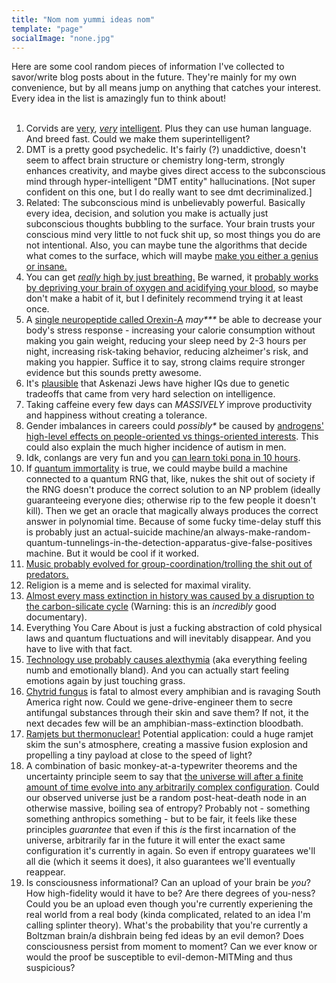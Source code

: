 ```yaml
---
title: "Nom nom yummi ideas nom"
template: "page"
socialImage: "none.jpg"
---
```

Here are some cool random pieces of information I've collected to savor/write blog posts about in the future. They're mainly for my own convenience, but by all means jump on anything that catches your interest. Every idea in the list is amazingly fun to think about!  
<br>
1. Corvids are [very](https://www.youtube.com/watch?v=QmJ3xuJrUcM), [*very*](https://www.youtube.com/watch?v=ZerUbHmuY04) [intelligent](https://whyevolutionistrue.com/2011/02/02/corvid-savants/). Plus they can use human language. And breed fast. Could we make them superintelligent?  
2. DMT is a pretty good psychedelic. It's fairly (?) unaddictive, doesn't seem to affect brain structure or chemistry long-term, strongly enhances creativity, and maybe gives direct access to the subconscious mind through hyper-intelligent "DMT entity" hallucinations. \[Not super confident on this one, but I do really want to see dmt decriminalized.\]  
3. Related: The subconscious mind is unbelievably powerful. Basically every idea, decision, and solution you make is actually just subconscious thoughts bubbling to the surface. Your brain trusts your conscious mind very little to not fuck shit up, so most things you do are not intentional. Also, you can maybe tune the algorithms that decide what comes to the surface, which will maybe [make you either a genius or insane.](https://www.lesswrong.com/posts/bbB4pvAQdpGrgGvXH/tuning-your-cognitive-strategies)  
4. You can get [*really* high by just breathing.](https://www.youtube.com/watch?v=0BNejY1e9ik) Be warned, it [probably works by depriving your brain of oxygen and acidifying your blood](https://www.reddit.com/r/breathwork/comments/zskjfe/dangers_of_starving_brain_of_oxygen_during/), so maybe don't make a habit of it, but I definitely recommend trying it at least once.  
5. A [single neuropeptide called Orexin-A](https://www.lesswrong.com/posts/sksP9Lkv9wqaAhXsA/orexin-and-the-quest-for-more-waking-hours) *may\*\*\** be able to decrease your body's stress response - increasing your calorie consumption without making you gain weight, reducing your sleep need by 2-3 hours per night, increasing risk-taking behavior, reducing alzheimer's risk, and making you happier. Suffice it to say, strong claims require stronger evidence but this sounds pretty awesome.
6. It's [plausible](https://slatestarcodex.com/2017/05/26/the-atomic-bomb-considered-as-hungarian-high-school-science-fair-project/) that Askenazi Jews have higher IQs due to genetic tradeoffs that came from very hard selection on intelligence.  
7. Taking caffeine every few days can *MASSIVELY* improve productivity and happiness without creating a tolerance.  
8. Gender imbalances in careers could *possibly\** be caused by [androgens' high-level effects on people-oriented vs things-oriented interests](https://slatestarcodex.com/2017/08/07/contra-grant-on-exaggerated-differences/). This could also explain the much higher incidence of autism in men.  
9. Idk, conlangs are very fun and you [can learn toki pona in 10 hours](https://www.youtube.com/playlist?list=PLwYL9_SRAk8EXSZPSTm9lm2kD_Z1RzUgm).  
10. If [quantum immortality](https://www.youtube.com/watch?v=n7RHv_MIIT0) is true, we could maybe build a machine connected to a quantum RNG that, like, nukes the shit out of society if the RNG doesn't produce the correct solution to an NP problem (ideally guaranteeing everyone dies; otherwise rip to the few people it doesn't kill). Then we get an oracle that magically always produces the correct answer in polynomial time. Because of some fucky time-delay stuff this is probably just an actual-suicide machine/an always-make-random-quantum-tunnelings-in-the-detection-apparatus-give-false-positives machine. But it would be cool if it worked.  
11. [Music probably evolved for group-coordination/trolling the shit out of predators.](https://meltingasphalt.com/music-in-human-evolution/)  
12. Religion is a meme and is selected for maximal virality.  
13. [Almost every mass extinction in history was caused by a disruption to the carbon-silicate cycle](https://www.youtube.com/watch?v=uxTO2w0fbB4) (Warning: this is an *incredibly* good documentary).  
14. Everything You Care About is just a fucking abstraction of cold physical laws and quantum fluctuations and will inevitably disappear. And you have to live with that fact.  
15. [Technology use probably causes alexthymia](https://www.youtube.com/watch?v=8pQBdZ3RdfA) (aka everything feeling numb and emotionally bland). And you can actually start feeling emotions again by just touching grass.  
16. [Chytrid fungus](https://www.amphibianark.org/the-crisis/chytrid-fungus/) is fatal to almost every amphibian and is ravaging South America right now. Could we gene-drive-engineer them to secre antifungal substances through their skin and save them? If not, it the next decades few will be an amphibian-mass-extinction bloodbath.  
17. [Ramjets but thermonuclear!](https://en.wikipedia.org/wiki/Bussard_ramjet) Potential application: could a huge ramjet skim the sun's atmosphere, creating a massive fusion explosion and propelling a tiny payload at close to the speed of light?  
18. A combination of basic monkey-at-a-typewriter theorems and the uncertainty principle seem to say that [the universe will after a finite amount of time evolve into any arbitrarily complex configuration](https://www.youtube.com/watch?v=4Stzj2_Rlo4). Could our observed universe just be a random post-heat-death node in an otherwise massive, boiling sea of entropy? Probably not - something something anthropics something - but to be fair, it feels like these principles *guarantee* that even if this *is* the first incarnation of the universe, arbitrarily far in the future it will enter the exact same configuration it's currently in again. So even if entropy guaratees we'll all die (which it seems it does), it also guarantees we'll eventually reappear.  
19. Is consciousness informational? Can an upload of your brain be *you*? How high-fidelity would it have to be? Are there degrees of you-ness? Could you be an upload even though you're currently experiening the real world from a real body (kinda complicated, related to an idea I'm calling splinter theory). What's the probability that you're currently a Boltzman brain/a dishbrain being fed ideas by an evil demon? Does consciousness persist from moment to moment? Can we ever know or would the proof be susceptible to evil-demon-MITMing and thus suspicious?
